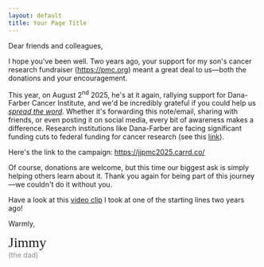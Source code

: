 ```yaml
---
layout: default
title: Your Page Title
---
```

Dear friends and colleagues,

I hope you've been well. Two years ago, your support for my son's cancer research fundraiser (<a href="https://pmc.org">https://pmc.org</a>) meant a great deal to us&mdash;both the donations and your encouragement.

This year, on August 2<sup>nd</sup> 2025, he's at it again, rallying support for Dana-Farber Cancer Institute, and we'd be incredibly grateful if you could help us <i><u>spread the word</u></i>. Whether it's forwarding this note/email, sharing with friends, or even posting it on social media, every bit of awareness makes a difference. Research institutions like Dana-Farber are facing significant funding cuts to federal funding for cancer research (see this <a
href="https://www.fightcancer.org/releases/future-cancer-cures-jeopardy-president-proposes-massive-cuts-national-cancer-institute">link</a>).

Here's the link to the campaign: <a
href="https://jjpmc2025.carrd.co/">https://jjpmc2025.carrd.co/</a>

Of course, donations are welcome, but this time our biggest ask is simply helping others learn about it. Thank you again for being part of this journey&mdash;we couldn't do it without you.

Have a look at this <a
href="https://photos.app.goo.gl/MNcw7C8SHzAKwfWeA" target="_blank" rel="noopener noreferrer">video clip</a> I took at one of the starting lines two years ago!
<style>
@keyframes fadeInSignature {
  from { opacity: 0; transform: translateY(10px); }
  to { opacity: 0.85; transform: translateY(0); }
}

.signature {
  font-family: 'Allura', cursive;
  font-size: 2em;
  /* color: #444; */
  /* text-align: right; */
  /* margin-top: 2em; */
  /* border-top: 1px solid #ccc; */
  /* padding-top: 1em; */
  /* opacity: 0.85; */
  /* animation: fadeInSignature 1.2s ease-out forwards; */
}
.sigcomment {
    opacity: 0.5;
}
</style>

Warmly,<br>
<div class="signature">
Jimmy<br></div>
<div class="sigcomment">(the dad)</div>
